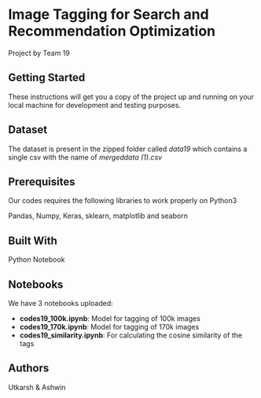 # Image Tagging for Search and Recommendation Optimization
Project by Team 19

## Getting Started
These instructions will get you a copy of the project up and running on your local machine for development and testing purposes. 

## Dataset
The dataset is present in the zipped folder called _data19_ which contains a single csv with the name of _mergeddata (1).csv_

##  Prerequisites 
Our codes requires the following libraries to work properly on Python3

Pandas, Numpy, Keras, sklearn, matplotlib and seaborn

## Built With
Python Notebook

## Notebooks
We have 3 notebooks uploaded:
* __codes19_100k.ipynb__: Model for tagging of 100k images
* __codes19_170k.ipynb__: Model for tagging of 170k images
* __codes19_similarity.ipynb__: For calculating the cosine similarity of the tags

## Authors 
Utkarsh & Ashwin
